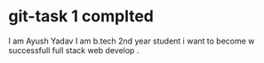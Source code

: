 # git-task 1 complted 
I am Ayush Yadav I am b.tech 2nd year student i want to become w successfull full stack web develop .
